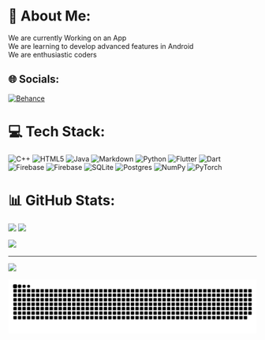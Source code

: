 # 💫 About Me:
We are currently Working on an App<br>We are learning to develop advanced features in Android<br>We are enthusiastic coders 


## 🌐 Socials:
[![Behance](https://img.shields.io/badge/Behance-1769ff?logo=behance&logoColor=white)](https://behance.net/Algorhythmic-Duo ) 

# 💻 Tech Stack:
![C++](https://img.shields.io/badge/c++-%2300599C.svg?style=for-the-badge&logo=c%2B%2B&logoColor=white) ![HTML5](https://img.shields.io/badge/html5-%23E34F26.svg?style=for-the-badge&logo=html5&logoColor=white) ![Java](https://img.shields.io/badge/java-%23ED8B00.svg?style=for-the-badge&logo=openjdk&logoColor=white) ![Markdown](https://img.shields.io/badge/markdown-%23000000.svg?style=for-the-badge&logo=markdown&logoColor=white) ![Python](https://img.shields.io/badge/python-3670A0?style=for-the-badge&logo=python&logoColor=ffdd54) ![Flutter](https://img.shields.io/badge/Flutter-%2302569B.svg?style=for-the-badge&logo=Flutter&logoColor=white) ![Dart](https://img.shields.io/badge/dart-%230175C2.svg?style=for-the-badge&logo=dart&logoColor=white) ![Firebase](https://img.shields.io/badge/firebase-%23039BE5.svg?style=for-the-badge&logo=firebase) ![Firebase](https://img.shields.io/badge/Firebase-039BE5?style=for-the-badge&logo=Firebase&logoColor=white) ![SQLite](https://img.shields.io/badge/sqlite-%2307405e.svg?style=for-the-badge&logo=sqlite&logoColor=white) ![Postgres](https://img.shields.io/badge/postgres-%23316192.svg?style=for-the-badge&logo=postgresql&logoColor=white) ![NumPy](https://img.shields.io/badge/numpy-%23013243.svg?style=for-the-badge&logo=numpy&logoColor=white) ![PyTorch](https://img.shields.io/badge/PyTorch-%23EE4C2C.svg?style=for-the-badge&logo=PyTorch&logoColor=white)
# 📊 GitHub Stats:
![](https://github-readme-stats.vercel.app/api?username=Algorhythmic-Duo&theme=highcontrast&hide_border=false&include_all_commits=false&count_private=false)
![](https://github-readme-stats.vercel.app/api/top-langs/?username=Algorhythmic-Duo&theme=highcontrast&hide_border=false&include_all_commits=false&count_private=false&layout=compact)


![](https://github-readme-streak-stats.herokuapp.com/?user=Algorhythmic-Duo&theme=highcontrast&hide_border=false)<br/>

---
[![](https://visitcount.itsvg.in/api?id=Algorhythmic-Duo&icon=0&color=0)](https://visitcount.itsvg.in)<br/>

<img src="https://raw.githubusercontent.com/Algorhythmic-Duo/Algorhythmic-Duo/output/snake.svg" alt="Snake animation" />

###
<!-- Proudly created with GPRM ( https://gprm.itsvg.in ) -->
